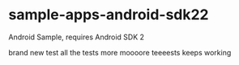 # sample-apps-android-sdk22
Android Sample, requires Android SDK 2

brand new test
all the tests
more
moooore
teeeests
keeps working
